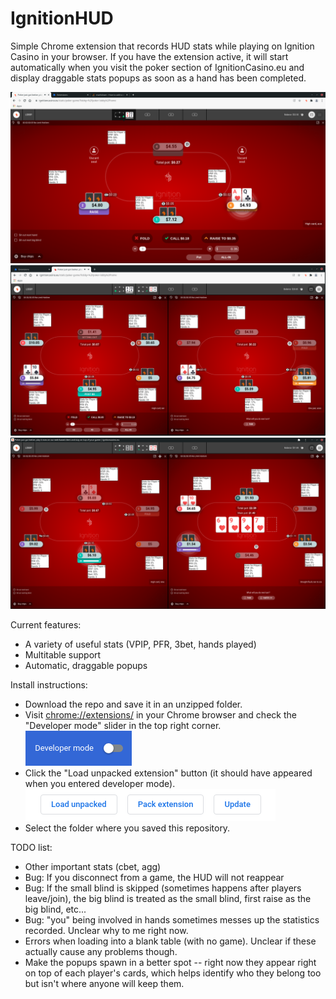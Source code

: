 # IgnitionHUD

Simple Chrome extension that records HUD stats while playing on Ignition Casino in your browser. If you have the extension active, it will start automatically when you visit the poker section of IgnitionCasino.eu and display draggable stats popups as soon as a hand has been completed.

![Screen shot](/screenshots/ss2.png?raw=true)
![Screen shot](/screenshots/ss4.png?raw=true)
![Screen shot](/screenshots/ss5.png?raw=true)

Current features:
- A variety of useful stats (VPIP, PFR, 3bet, hands played)
- Multitable support
- Automatic, draggable popups

Install instructions:
- Download the repo and save it in an unzipped folder.
- Visit <chrome://extensions/> in your Chrome browser and check the "Developer mode" slider in the top right corner.
![Developer mode](/resources/devmode.png?raw=true)
- Click the "Load unpacked extension" button (it should have appeared when you entered developer mode).
![Load unpacked extension](/resources/loadext.png?raw=true)
- Select the folder where you saved this repository.



TODO list:
- Other important stats (cbet, agg)
- Bug: If you disconnect from a game, the HUD will not reappear
- Bug: If the small blind is skipped (sometimes happens after players leave/join), the big blind is treated as the small blind, first raise as the big blind, etc...
- Bug: "you" being involved in hands sometimes messes up the statistics recorded. Unclear why to me right now.
- Errors when loading into a blank table (with no game). Unclear if these actually cause any problems though.
- Make the popups spawn in a better spot -- right now they appear right on top of each player's cards, which helps identify who they belong too but isn't where anyone will keep them.
